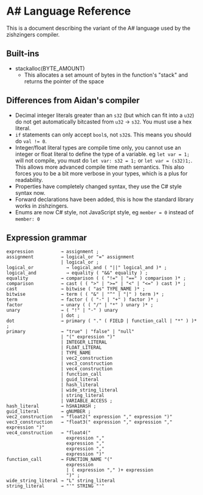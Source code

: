 # A# Language Reference

This is a document describing the variant of the A# language used by the zishzingers compiler.

## Built-ins

- stackalloc(BYTE_AMOUNT)
  - This allocates a set amount of bytes in the function's "stack" and returns the pointer of the space

## Differences from Aidan's compiler

- Decimal integer literals greater than an `s32` (but which can fit into a `u32`) do not get automatically bitcasted from `u32` -> `s32`. You must use a hex literal.
- `if` statements can only accept `bool`s, not `s32`s. This means you should do `val != 0`.
- Integer/float literal types are compile time only, you cannot use an integer or float literal to define the type of a variable. eg `let var = 1;` will not compile, you must do `let var: s32 = 1;` or `let var = (s32)1;`. This allows more advanced compile time math semantics. This also forces you to be a bit more verbose in your types, which is a plus for readability.
- Properties have completely changed syntax, they use the C# style syntax now.
- Forward declarations have been added, this is how the standard library works in zishzingers.
- Enums are now C# style, not JavaScript style, eg `member = 0` instead of `member: 0`

## Expression grammar

```
expression          → assignment ;
assignment          → logical_or "=" assignment
                    | logical_or ;
logical_or            → logical_and ( "||" logical_and )* ;
logical_and           → equality ( "&&" equality ) ;
equality            → comparison ( ( "!=" | "==" ) comparison )* ;
comparison          → cast ( ( ">" | ">=" | "<" | "<=" ) cast )* ;
cast                → bitwise ( "as" TYPE_NAME )* ;
bitwise             → term ( ( "&" | "^" | "|" ) term )* ;
term                → factor ( ( "-" | "+" ) factor )* ;
factor              → unary ( ( "/" | "*" ) unary )* ;
unary               → ( "!" | "-" ) unary
                    | dot ;
dot                 → primary ( "." ( FIELD | function_call | "*" ) )* ;
primary             → "true" | "false" | "null"
                    | "(" expression ")"
                    | INTEGER_LITERAL
                    | FLOAT_LITERAL
                    | TYPE_NAME
                    | vec2_construction
                    | vec3_construction
                    | vec4_construction
                    | function_call 
                    | guid_literal
                    | hash_literal
                    | wide_string_literal
                    | string_literal
                    | VARIABLE_ACCESS ;
hash_literal        → hSHA1HASH ;
guid_literal        → gNUMBER ;
vec2_construction   → "float2(" expression "," expression ")"
vec3_construction   → "float3(" expression "," expression "," expression ")"
vec4_construction   → "float4(" 
                      expression "," 
                      expression "," 
                      expression "," 
                      expression ")"
function_call       → FUNCTION_NAME "(" 
                      expression
                      | ( expression "," )+ expression
                      ")" ;
wide_string_literal → "L" string_literal
string_literal      → "'" STRING "'"
```
